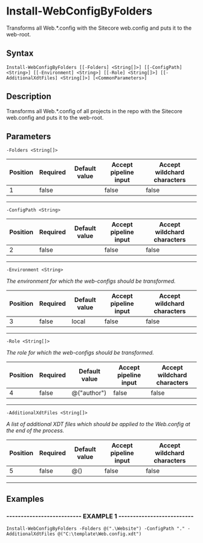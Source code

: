 

# Install-WebConfigByFolders

Transforms all Web.*.config with the Sitecore web.config and puts it to the web-root.
## Syntax

    Install-WebConfigByFolders [[-Folders] <String[]>] [[-ConfigPath] <String>] [[-Environment] <String>] [[-Role] <String[]>] [[-AdditionalXdtFiles] <String[]>] [<CommonParameters>]


## Description

Transforms all Web.*.config of all projects in the repo
with the Sitecore web.config and puts it to the web-root.





## Parameters

    
    -Folders <String[]>

| Position | Required | Default value | Accept pipeline input | Accept wildchard characters |
| -------- | -------- | ------------- | --------------------- | --------------------------- |
| 1 | false |  | false | false |


----

    
    
    -ConfigPath <String>

| Position | Required | Default value | Accept pipeline input | Accept wildchard characters |
| -------- | -------- | ------------- | --------------------- | --------------------------- |
| 2 | false |  | false | false |


----

    
    
    -Environment <String>
_The environment for which the web-configs should be transformed._

| Position | Required | Default value | Accept pipeline input | Accept wildchard characters |
| -------- | -------- | ------------- | --------------------- | --------------------------- |
| 3 | false | local | false | false |


----

    
    
    -Role <String[]>
_The role for which the web-configs should be transformed._

| Position | Required | Default value | Accept pipeline input | Accept wildchard characters |
| -------- | -------- | ------------- | --------------------- | --------------------------- |
| 4 | false | @("author") | false | false |


----

    
    
    -AdditionalXdtFiles <String[]>
_A list of additional XDT files which should be applied to the Web.config at the end of the process._

| Position | Required | Default value | Accept pipeline input | Accept wildchard characters |
| -------- | -------- | ------------- | --------------------- | --------------------------- |
| 5 | false | @() | false | false |


----

    

## Examples

### -------------------------- EXAMPLE 1 --------------------------
    Install-WebConfigByFolders -Folders @(".\Website") -ConfigPath "." -AdditionalXdtFiles @("C:\template\Web.config.xdt")































